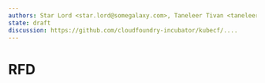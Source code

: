```yaml
---
authors: Star Lord <star.lord@somegalaxy.com>, Taneleer Tivan <taneleer.tivan@somegalaxy.com>
state: draft
discussion: https://github.com/cloudfoundry-incubator/kubecf/....
---
```


# RFD <Number> <Title>
